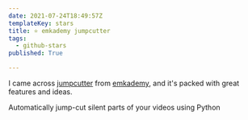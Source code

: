 ```yaml
---
date: 2021-07-24T18:49:57Z
templateKey: stars
title: ⭐ emkademy jumpcutter
tags:
  - github-stars
published: True

---
```


I came across [jumpcutter](https://github.com/emkademy/jumpcutter) from [emkademy](https://github.com/emkademy), and it's packed with great features and ideas.

Automatically jump-cut silent parts of your videos using Python
